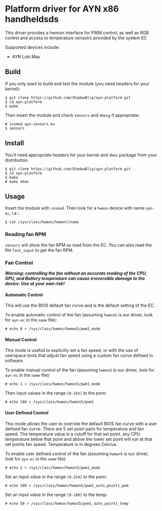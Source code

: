 # Platform driver for AYN x86 handheldsds

This driver provides a hwmon interface for PWM control, as well as RGB
control and access to temperature sensotrs provided by the system EC

Supported devices include:

 - AYN Loki Max

## Build
If you only want to build and test the module (you need headers for your
kernel):

```shell
$ git clone https://github.com/ShadowBlip/ayn-platform.git
$ cd ayn-platform
$ make
```

Then insert the module and check `sensors` and `dmesg` if appropriate:
```shell
# insmod ayn-sensors.ko
$ sensors
```

## Install

You'll need appropriate headers for your kernel and `dkms` package from your
distribution.

```shell
$ git clone https://github.com/ShadowBlip/ayn-platform.git
$ cd ayn-platform
$ make
# make dkms
```

## Usage

Insert the module with `insmod`. Then look for a `hwmon` device with name
`ayn-ec`, i.e.:

`$ cat /sys/class/hwmon/hwmon?/name`

### Reading fan RPM

`sensors` will show the fan RPM as read from the EC. You can also read the
file `fan1_input` to get the fan RPM.

### Fan Control

***Warning: controlling the fan without an accurate reading of the CPU, GPU,
and Battery temperature can cause irreversible damage to the device. Use at
your own risk!***

#### Automatic Control
This will use the BIOS default fan curve and is the default setting of the EC.

To enable automatic control of the fan (assuming `hwmon5` is our driver, look for
`ayn-ec` in the `name` file):

`# echo 0 > /sys/class/hwmon/hwmon5/pwm1_mode`

#### Manual Control
This mode is usefull to explicitly set a fan speed, or with the use of userspace
tools that adjust fan speed using a custom fan curve defined in software.

To enable manual control of the fan (assuming `hwmon5` is our driver, look for
`ayn-ec` in the `name` file):

`# echo 1 > /sys/class/hwmon/hwmon5/pwm1_mode`

Then input values in the range `[0-254]` to the pwm:

`# echo 100 > /sys/class/hwmon/hwmon5/pwm1`

#### User Defined Control
This mode allows the user to override the default BIOS fan curve with a user
defined fan curve. There are 5 set point pairs for temperature and fan speed.
The temperature value is a cutoff for that set point, any CPU temperature
below that point and above the lower set point will run at that set points
fan speed. Temperature is in degrees Celcius.

To enable user defined control of the fan (assuming `hwmon5` is our driver,
look for `ayn-ec` in the `name` file):

`# echo 2 > /sys/class/hwmon/hwmon5/pwm1_mode`

Set an input value in the range `[0-254]` to the pwm:

`# echo 100 > /sys/class/hwmon/hwmon5/pwm1_auto_point1_pwm`

Set an input value in the range `[0-100]` to the temp:

`# echo 50 > /sys/class/hwmon/hwmon5/pwm1_auto_point1_temp`
